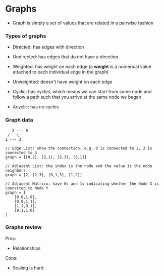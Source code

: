 # Graphs

- Graph is simply a set of values that are related in a pairwise fashion

### Types of graphs
- Directed: has edges with direction
- Undirected: has edges that do not have a direction

- Weighted: has weight on each edge (a **weight** is a numerical value attached to each individual edge in the graph)
- Unweighted: doesn't have weight on each edge

- Cyclic: has cycles, which means we can start from some node and follow a path such that you arrive at the same node we began
- Acyclic: has no cycles

### Graph data
```
   2 --- 0
 /   \
1 --- 3

// Edge List: show the connection, e.g. 0 is connected to 2, 2 is connected to 3
graph = [[0,2], [2,1], [2,3], [3,1]]

// Adjacent List: the index is the node and the value is the node neighbors
graph = [2, [2,3], [0,1,3], [1,2]]

// Adjacent Matricx: have 0s and 1s indicating whether the Node X is connected to Node Y
graph = [
    [0,0,1,0],
    [0,0,1,1],
    [1,1,0,1],
    [0,1,1,0]
]
```

### Graphs review
Pros:
- Relationships

Cons:
- Scaling is hard
